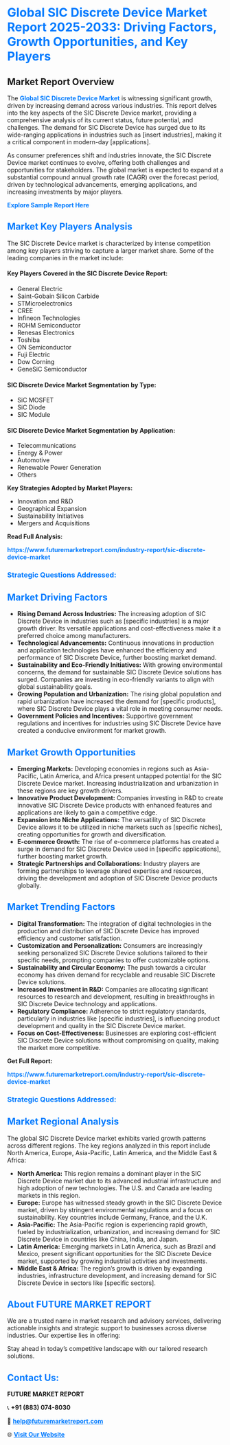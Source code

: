 <h1 style="color: #007BFF;">Global SIC Discrete Device Market Report 2025-2033: Driving Factors, Growth Opportunities, and Key Players</h1>

<section id="overview">
<h2>Market Report Overview</h2>
<p>The <a href="https://www.futuremarketreport.com/industry-report/sic-discrete-device-market" style="color: #007BFF; text-decoration: none;"><strong>Global SIC Discrete Device Market</strong></a> is witnessing significant growth, driven by increasing demand across various industries. This report delves into the key aspects of the SIC Discrete Device market, providing a comprehensive analysis of its current status, future potential, and challenges. The demand for SIC Discrete Device has surged due to its wide-ranging applications in industries such as [insert industries], making it a critical component in modern-day [applications].</p>
<p>As consumer preferences shift and industries innovate, the SIC Discrete Device market continues to evolve, offering both challenges and opportunities for stakeholders. The global market is expected to expand at a substantial compound annual growth rate (CAGR) over the forecast period, driven by technological advancements, emerging applications, and increasing investments by major players.</p>
</section>

<section id="overview">
<p><a href="https://www.futuremarketreport.com/request-sample/reportId=115408" style="color: #007BFF; text-decoration: none;"><strong>Explore Sample Report Here</strong></a></p>
</section>

<section id="key-players">
<h2 style="color: #007BFF;">Market Key Players Analysis</h2>
<p>The SIC Discrete Device market is characterized by intense competition among key players striving to capture a larger market share. Some of the leading companies in the market include:</p>
<h4>Key Players Covered in the SIC Discrete Device Report:</h4>
<ul><li>General Electric</li><li>Saint-Gobain Silicon Carbide</li><li>STMicroelectronics</li><li>CREE</li><li>Infineon Technologies</li><li>ROHM Semiconductor</li><li>Renesas Electronics</li><li>Toshiba</li><li>ON Semiconductor</li><li>Fuji Electric</li><li>Dow Corning</li><li>GeneSiC Semiconductor</li></ul>
<h4>SIC Discrete Device Market Segmentation by Type:</h4>
<ul><li>SiC MOSFET</li><li>SiC Diode</li><li>SIC Module</li></ul>

<h4>SIC Discrete Device Market Segmentation by Application:</h4>
<ul><li>Telecommunications</li><li>Energy &amp; Power</li><li>Automotive</li><li>Renewable Power Generation</li><li>Others</li></ul>
<p><strong>Key Strategies Adopted by Market Players:</strong></p>
<ul>
<li>Innovation and R&D</li>
<li>Geographical Expansion</li>
<li>Sustainability Initiatives</li>
<li>Mergers and Acquisitions</li>
</ul>
</section>

<section>
<p><strong>Read Full Analysis: </strong></p><a href="https://www.futuremarketreport.com/industry-report/sic-discrete-device-market" style="color: #007BFF; text-decoration: none;"><strong>https://www.futuremarketreport.com/industry-report/sic-discrete-device-market</strong></a>
<h3 style="color: #007BFF;">Strategic Questions Addressed:</h3>
</section>

<section id="driving-factors">
<h2 style="color: #007BFF;">Market Driving Factors</h2>
<ul>
<li><strong>Rising Demand Across Industries:</strong> The increasing adoption of SIC Discrete Device in industries such as [specific industries] is a major growth driver. Its versatile applications and cost-effectiveness make it a preferred choice among manufacturers.</li>
<li><strong>Technological Advancements:</strong> Continuous innovations in production and application technologies have enhanced the efficiency and performance of SIC Discrete Device, further boosting market demand.</li>
<li><strong>Sustainability and Eco-Friendly Initiatives:</strong> With growing environmental concerns, the demand for sustainable SIC Discrete Device solutions has surged. Companies are investing in eco-friendly variants to align with global sustainability goals.</li>
<li><strong>Growing Population and Urbanization:</strong> The rising global population and rapid urbanization have increased the demand for [specific products], where SIC Discrete Device plays a vital role in meeting consumer needs.</li>
<li><strong>Government Policies and Incentives:</strong> Supportive government regulations and incentives for industries using SIC Discrete Device have created a conducive environment for market growth.</li>
</ul>
</section>

<section id="growth-opportunities">
<h2 style="color: #007BFF;">Market Growth Opportunities</h2>
<ul>
<li><strong>Emerging Markets:</strong> Developing economies in regions such as Asia-Pacific, Latin America, and Africa present untapped potential for the SIC Discrete Device market. Increasing industrialization and urbanization in these regions are key growth drivers.</li>
<li><strong>Innovative Product Development:</strong> Companies investing in R&D to create innovative SIC Discrete Device products with enhanced features and applications are likely to gain a competitive edge.</li>
<li><strong>Expansion into Niche Applications:</strong> The versatility of SIC Discrete Device allows it to be utilized in niche markets such as [specific niches], creating opportunities for growth and diversification.</li>
<li><strong>E-commerce Growth:</strong> The rise of e-commerce platforms has created a surge in demand for SIC Discrete Device used in [specific applications], further boosting market growth.</li>
<li><strong>Strategic Partnerships and Collaborations:</strong> Industry players are forming partnerships to leverage shared expertise and resources, driving the development and adoption of SIC Discrete Device products globally.</li>
</ul>
</section>

<section id="trending-factors">
<h2 style="color: #007BFF;">Market Trending Factors</h2>
<ul>
<li><strong>Digital Transformation:</strong> The integration of digital technologies in the production and distribution of SIC Discrete Device has improved efficiency and customer satisfaction.</li>
<li><strong>Customization and Personalization:</strong> Consumers are increasingly seeking personalized SIC Discrete Device solutions tailored to their specific needs, prompting companies to offer customizable options.</li>
<li><strong>Sustainability and Circular Economy:</strong> The push towards a circular economy has driven demand for recyclable and reusable SIC Discrete Device solutions.</li>
<li><strong>Increased Investment in R&D:</strong> Companies are allocating significant resources to research and development, resulting in breakthroughs in SIC Discrete Device technology and applications.</li>
<li><strong>Regulatory Compliance:</strong> Adherence to strict regulatory standards, particularly in industries like [specific industries], is influencing product development and quality in the SIC Discrete Device market.</li>
<li><strong>Focus on Cost-Effectiveness:</strong> Businesses are exploring cost-efficient SIC Discrete Device solutions without compromising on quality, making the market more competitive.</li>
</ul>
</section>

<section>
<p><strong>Get Full Report: </strong></p><a href="https://www.futuremarketreport.com/industry-report/sic-discrete-device-market" style="color: #007BFF; text-decoration: none;"><strong>https://www.futuremarketreport.com/industry-report/sic-discrete-device-market</strong></a>
<h3 style="color: #007BFF;">Strategic Questions Addressed:</h3>
</section>


<section id="regional-analysis">
<h2 style="color: #007BFF;">Market Regional Analysis</h2>
<p>The global SIC Discrete Device market exhibits varied growth patterns across different regions. The key regions analyzed in this report include North America, Europe, Asia-Pacific, Latin America, and the Middle East & Africa:</p>
<ul>
<li><strong>North America:</strong> This region remains a dominant player in the SIC Discrete Device market due to its advanced industrial infrastructure and high adoption of new technologies. The U.S. and Canada are leading markets in this region.</li>
<li><strong>Europe:</strong> Europe has witnessed steady growth in the SIC Discrete Device market, driven by stringent environmental regulations and a focus on sustainability. Key countries include Germany, France, and the U.K.</li>
<li><strong>Asia-Pacific:</strong> The Asia-Pacific region is experiencing rapid growth, fueled by industrialization, urbanization, and increasing demand for SIC Discrete Device in countries like China, India, and Japan.</li>
<li><strong>Latin America:</strong> Emerging markets in Latin America, such as Brazil and Mexico, present significant opportunities for the SIC Discrete Device market, supported by growing industrial activities and investments.</li>
<li><strong>Middle East & Africa:</strong> The region’s growth is driven by expanding industries, infrastructure development, and increasing demand for SIC Discrete Device in sectors like [specific sectors].</li>
</ul>
</section>

<footer>
<h2 style="color: #007BFF;">About FUTURE MARKET REPORT</h2>
<p>We are a trusted name in market research and advisory services, delivering actionable insights and strategic support to businesses across diverse industries. Our expertise lies in offering:</p>

<p>Stay ahead in today’s competitive landscape with our tailored research solutions.</p>

<h2 style="color: #007BFF;">Contact Us:</h2>
<p><strong>FUTURE MARKET REPORT</strong></p>
<p>📞 <strong>+91 (883) 074-8030</strong></p>
<p>📧 <strong><a href="mailto:help@futuremarketreport.com" style="color: #007BFF;">help@futuremarketreport.com</a></strong></p>
<p>🌐 <strong><a href="https://www.futuremarketreport.com/" style="color: #007BFF;">Visit Our Website</a></strong></p>
</footer>